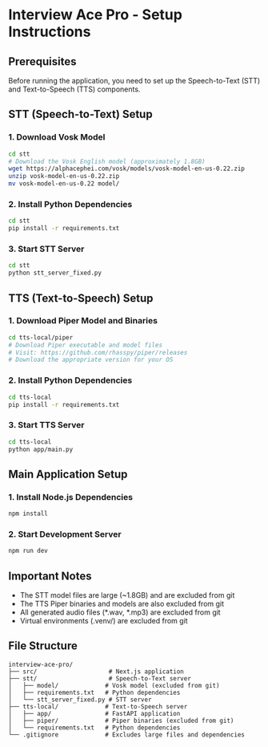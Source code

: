 # Interview Ace Pro - Setup Instructions

## Prerequisites

Before running the application, you need to set up the Speech-to-Text (STT) and Text-to-Speech (TTS) components.

## STT (Speech-to-Text) Setup

### 1. Download Vosk Model
```bash
cd stt
# Download the Vosk English model (approximately 1.8GB)
wget https://alphacephei.com/vosk/models/vosk-model-en-us-0.22.zip
unzip vosk-model-en-us-0.22.zip
mv vosk-model-en-us-0.22 model/
```

### 2. Install Python Dependencies
```bash
cd stt
pip install -r requirements.txt
```

### 3. Start STT Server
```bash
cd stt
python stt_server_fixed.py
```

## TTS (Text-to-Speech) Setup

### 1. Download Piper Model and Binaries
```bash
cd tts-local/piper
# Download Piper executable and model files
# Visit: https://github.com/rhasspy/piper/releases
# Download the appropriate version for your OS
```

### 2. Install Python Dependencies
```bash
cd tts-local
pip install -r requirements.txt
```

### 3. Start TTS Server
```bash
cd tts-local
python app/main.py
```

## Main Application Setup

### 1. Install Node.js Dependencies
```bash
npm install
```

### 2. Start Development Server
```bash
npm run dev
```

## Important Notes

- The STT model files are large (~1.8GB) and are excluded from git
- The TTS Piper binaries and models are also excluded from git
- All generated audio files (*.wav, *.mp3) are excluded from git
- Virtual environments (.venv/) are excluded from git

## File Structure

```
interview-ace-pro/
├── src/                    # Next.js application
├── stt/                    # Speech-to-Text server
│   ├── model/             # Vosk model (excluded from git)
│   ├── requirements.txt   # Python dependencies
│   └── stt_server_fixed.py # STT server
├── tts-local/             # Text-to-Speech server
│   ├── app/               # FastAPI application
│   ├── piper/             # Piper binaries (excluded from git)
│   └── requirements.txt   # Python dependencies
└── .gitignore             # Excludes large files and dependencies
```
